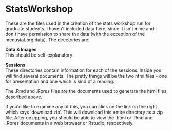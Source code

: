 StatsWorkshop
=============
These are the files used in the creation of the stats workshop run for graduate students.  I haven't included data here, since it isn't mine and I don't have permission to share the data (with the exception of the menustat.org data).  The directories are:

**Data & Images**  
This should be self-explanatory
  
**Sessions**  
These directories contain information for each of the sessions.  Inside you will find several documents.  The pretty things will be the two html files - one for presentation and one which is kind of a reading.  

The .Rmd and .Rpres files are the documents used to generate the html files described above.
  
If you'd like to examine any of this, you can click on the link on the right which says 'download zip'.  This will download this entire directory as a zip file.  After unzipping, you should be able to view the .html or .Rmd and .Rpres documents in a web browser or Rstudio, respectively.
